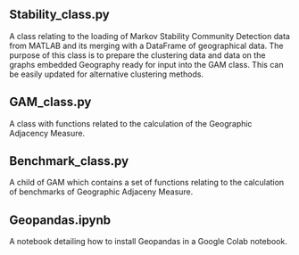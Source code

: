 ## Stability_class.py
A class relating to the loading of Markov Stability Community Detection data from MATLAB and its merging with a DataFrame of geographical data. The purpose of this class is to prepare the clustering data and data on the graphs embedded Geography ready for input into the GAM class. This can be easily updated for alternative clustering methods.

## GAM_class.py
A class with functions related to the calculation of the Geographic Adjacency Measure.

## Benchmark_class.py
A child of GAM which contains a set of functions relating to the calculation of benchmarks of Geographic Adjaceny Measure.

## Geopandas.ipynb
A notebook detailing how to install Geopandas in a Google Colab notebook.
